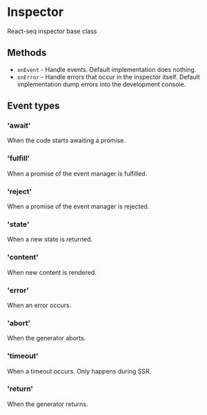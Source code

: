 # Inspector

React-seq inspector base class

## Methods

* `onEvent` - Handle events. Default implementation does nothing.
* `onError` - Handle errors that occur in the inspector itself. Default implementation dump errors into the
development console.

## Event types

### 'await'

When the code starts awaiting a promise.

### 'fulfill'

When a promise of the event manager is fulfilled.

### 'reject'

When a promise of the event manager is rejected.

### 'state'

When a new state is returned.

### 'content'

When new content is rendered.

### 'error'

When an error occurs.

### 'abort'

When the generator aborts.

### 'timeout'

When a timeout occurs. Only happens during SSR.

### 'return'

When the generator returns.
